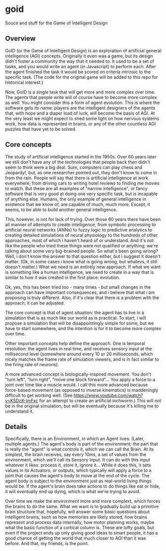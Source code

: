 # goid
Souce and stuff for the Game of Intelligent Design

Overview
--------
GoID (or the Game of Intelligent Design) is an exploration of artificial general intelligence (AGI) concepts. 
Originally it even was a game, but its design didn't foster a community the way that it needed to. It used to be a set 
of tasks, and you would write an agent (in Javascript) to perform each. After the agent finished the task it would be 
scored on criteria intrinsic to the specific task. (The code for the original game will be added to this repo for 
historical interest.)

Now, GoID is a single task that will get more and more complex over time. The agents that people write will of course 
have to become more complex as well. You might consider this a form of agent evolution. This is where the software 
gets its name: players are the intelligent designers of the agents that, with hope and a diaper load of luck, will 
become the basis of AGI. At the very least we might expect to shed some light on how nervous systems work, how data is 
represented in brains, or any of the other countless AGI puzzles that have yet to be solved.

Core concepts
-------------
The study of artificial intelligence started in the 1950s. Over 60 years later we still don't have any of the 
technologies that people back then didn't seem to think were a big deal. Sure, computers can play chess and Jeopardy!, 
but, as one researcher pointed out, they don't know to come in from the rain. People will say that there is artificial 
intelligence at work everywhere, from driving cars to writing hotel reviews to finding me movies to watch. But these 
are all examples of "narrow intelligence", or fancy software that is very good at doing one very specific task, but is 
incapable of anything else. Humans, the only example of general intelligence in existence that we know of, are capable 
of much, much more. Except, it seems, to be able to build another general intelligence.

This, however, is not for lack of trying. Over those 60 years there have been all manner of attempts to create 
intelligence, from symbolic processing to artificial neural networks (ANNs) to fuzzy logic to predictive analytics to 
creating detailed simulations of neural physiology to the hundreds of other approaches, most of which i haven't heard 
of or understand. And it's not like the people who tried these things were not qualified or anything; we're talking 
about some very big-brained people. So what's been going wrong? Well, i don't know the answer to that question either, 
but i suggest it doesn't matter. (Ok, in some cases i know what is going wrong, but whatevs, it still doesn't matter.) 
What we need is an entirely new approach. If what we want is something like a human intelligence, we need to create in 
a way that is similar to how it was created in the first place: evolution.

Ok, yes, this has been tried too - many times - but small changes in the approach can have important consequences, and 
i believe that what i am proposing is truly different. Also, if it's clear that there is a problem with the approach, 
it can be adjusted.

The core concept is that of agent situation: the agent has to live in a simulation that is as much like our world as 
is practical. To start, i will propose a simulation that will be disappointingly simple for some, but we have to start 
somewhere, and the intention is for it to become more complex over time.

Other important concepts help define the approach. One is temporal resolution: the agent lives in real time, and 
receives sensory input at the millisecond level (somewhere around every 10 or 20 milliseconds, which nicely matches 
the frame rate of simulation viewers, and is in fact similar to the firing rate of neurons).

A more advanced concept is biologically-inspired movement. You don't "turn left", "turn right", "move one block 
forward"... You apply a force to a joint over time like a muscle would. I call this more advanced because force-based 
movement (as opposed to inverse kinematics) is maddeningly difficult to get working well. (See 
https://www.youtube.com/watch?v=K5DcK-ImFxc for an attempt to create an artificial inchworm.) This will not be in the 
original simulation, but will be eventually because it's killing me to understand it.

Details
-------
Specifically, there is an Environment, in which an Agent lives. (Later, multiple agents.) The agent's body is part of 
the environment; the part that is really the "agent" is what controls it, which we can call the Brain. At its 
simplest, the brain receives, say every 10ms, a set of values from the environment, which we'll call its Sensory 
Input. It can do with this input whatever it likes: process it, store it, ignore it... While it does this, it sets 
values in its Actuators, or outputs, which typically will apply a force to a joint that causes the agent's body to 
move at the end of the cycle. The agent body is subject to the environment just as real-world living things would be. 
If the agent's brain does take actions to do things like eat or hide, it will eventually end up dying, which is what 
we're trying to avoid.

Over time we make the environment more and more complext, which forces the brains to do the same. What we want is to 
gradually build up a primitive brain structure that, hopefully, will answer some basic questions about intelligent 
brains, such as how memories are likely stored, how brains represent and process data internally, how motor planning 
works, maybe what the basic function of a cortical column is. These are lofty goals, but even if the project ends up 
only giving good ideas to smart people, it has a good chance of getting the world that much closer to AGI than it was 
before. And that, my friends, is the point.


